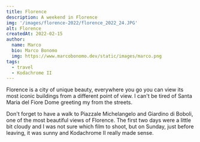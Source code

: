 ```yaml
---
title: Florence
description: A weekend in Florence
img: '/images/florence-2022/florence_2022_24.JPG'
alt: Florence
createdAt: 2022-02-15
author:
  name: Marco
  bio: Marco Bonomo
  img: https://www.marcobonomo.dev/static/images/marco.png
tags:
  - travel
  - Kodachrome II
---
```


Florence is a city of unique beauty, everywhere you go you can view its most iconic buildings from a different point of view. I can't be tired of Santa Maria del Fiore Dome greeting my from the streets.

Don't forget to have a walk to Piazzale Michelangelo and Giardino di Boboli, one of the most beautiful views of Florence.
The first two days were a little bit cloudy and I was not sure which film to shoot, but on Sunday, just before leaving, it was sunny and Kodachrome II really made sense.

<image-gallery :items="[
    '/images/florence-2022/florence_2022_01.JPG',
    '/images/florence-2022/florence_2022_02.JPG',
    '/images/florence-2022/florence_2022_03.JPG',
    '/images/florence-2022/florence_2022_04.JPG',
    '/images/florence-2022/florence_2022_05.JPG',
    '/images/florence-2022/florence_2022_06.JPG',
    '/images/florence-2022/florence_2022_07.JPG',
    '/images/florence-2022/florence_2022_08.JPG',
    '/images/florence-2022/florence_2022_09.JPG',
    '/images/florence-2022/florence_2022_10.JPG',
    '/images/florence-2022/florence_2022_12.JPG',
    '/images/florence-2022/florence_2022_13.JPG',
    '/images/florence-2022/florence_2022_14.JPG',
    '/images/florence-2022/florence_2022_15.JPG',
    '/images/florence-2022/florence_2022_16.JPG',
    '/images/florence-2022/florence_2022_17.JPG',
    '/images/florence-2022/florence_2022_18.JPG',
    '/images/florence-2022/florence_2022_19.JPG',
    '/images/florence-2022/florence_2022_20.JPG',
    '/images/florence-2022/florence_2022_21.JPG',
    '/images/florence-2022/florence_2022_11.JPG',
    '/images/florence-2022/florence_2022_22.JPG',
    '/images/florence-2022/florence_2022_23.JPG',
    '/images/florence-2022/florence_2022_24.JPG',
    '/images/florence-2022/florence_2022_25.JPG',
    '/images/florence-2022/florence_2022_26.JPG',
    '/images/florence-2022/florence_2022_27.JPG',
    '/images/florence-2022/florence_2022_28.JPG',
    '/images/florence-2022/florence_2022_29.JPG',
    '/images/florence-2022/florence_2022_30.JPG',
    '/images/florence-2022/florence_2022_31.JPG',
]" />

